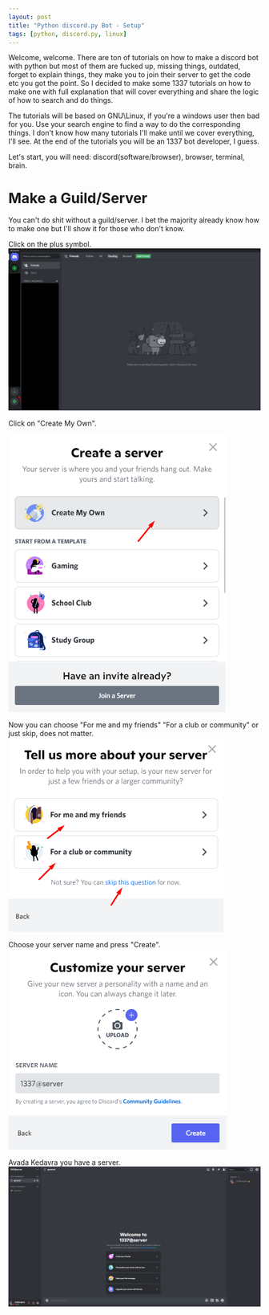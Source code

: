 ```yaml
---
layout: post
title: "Python discord.py Bot - Setup"
tags: [python, discord.py, linux]
---
```


Welcome, welcome. There are ton of tutorials on how to make a discord bot with python but most of them are fucked up, missing things, outdated, forget to explain things, they make you to join their server to get the code etc you got the point. So I decided to make some 1337 tutorials on how to make one with full explanation that will cover everything and share the logic of how to search and do things. 

The tutorials will be based on GNU\Linux, if you're a windows user then bad for you. Use your search engine to find a way to do the corresponding things.
I don't know how many tutorials I'll make until we cover everything, I'll see. At the end of the tutorials you will be an 1337 bot developer, I guess.

Let's start, you will need: discord(software/browser), browser, terminal, brain. 

# Make a Guild/Server

You can't do shit without a guild/server. I bet the majority already know how to make one but I'll show it for those who don't know.

Click on the plus symbol.
![](https://raw.githubusercontent.com/sh3llm4g1ck/sh3llm4g1ck.github.io/main/_posts/python-discord.py-bot-setup/images/1.png)

Click on "Create My Own".

![](https://raw.githubusercontent.com/sh3llm4g1ck/sh3llm4g1ck.github.io/main/_posts/python-discord.py-bot-setup/images/2.png)

Now you can choose "For me and my friends" "For a club or community" or just skip, does not matter.
![](https://raw.githubusercontent.com/sh3llm4g1ck/sh3llm4g1ck.github.io/main/_posts/python-discord.py-bot-setup/images/3.png)

Choose your server name and press "Create".
![](https://raw.githubusercontent.com/sh3llm4g1ck/sh3llm4g1ck.github.io/main/_posts/python-discord.py-bot-setup/images/4.png)

Avada Kedavra you have a server.
![](https://raw.githubusercontent.com/sh3llm4g1ck/sh3llm4g1ck.github.io/main/_posts/python-discord.py-bot-setup/images/5.png)

